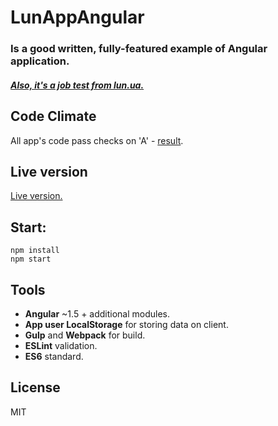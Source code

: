 # LunAppAngular

### Is a good written, fully-featured example of Angular application.

##### [Also, it's a job test from lun.ua.](http://www.lun.ua)

## Code Climate

All app's code pass checks on 'A' - [result](https://codeclimate.com/github/Metnew/LunAppAngular/code).

## Live version

[Live version.](https://metnew.github.io/LunAppAngular)

## Start:

```
npm install
npm start
```

## Tools

- **Angular** ~1.5 + additional modules.
- **App user LocalStorage** for storing data on client.
- **Gulp** and **Webpack** for build.
- **ESLint** validation.
- **ES6** standard.

## License

MIT
